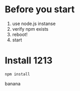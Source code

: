 # Before you start

1. use node.js instanse
2. verify npm exists
3. reboot!
4. start

# Install 1213

```
npm install
```


banana

